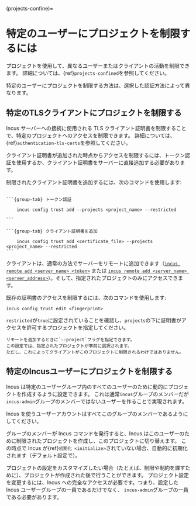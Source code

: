 (projects-confine)=
# 特定のユーザーにプロジェクトを制限するには

プロジェクトを使用して、異なるユーザーまたはクライアントの活動を制限できます。
詳細については、{ref}`projects-confined`を参照してください。

特定のユーザーにプロジェクトを制限する方法は、選択した認証方法によって異なります。

## 特定のTLSクライアントにプロジェクトを制限する

Incus サーバーへの接続に使用される TLS クライアント証明書を制限することで、特定のプロジェクトへのアクセスを制限できます。
詳細については、{ref}`authentication-tls-certs`を参照してください。

クライアント証明書が追加された時点からアクセスを制限するには、トークン認証を使用するか、クライアント証明書をサーバーに直接追加する必要があります。

制限されたクライアント証明書を追加するには、次のコマンドを使用します:

````{tabs}

```{group-tab} トークン認証

    incus config trust add --projects <project_name> --restricted

```

```{group-tab} クライアント証明書を追加

    incus config trust add <certificate_file> --projects <project_name> --restricted
```

````

クライアントは、通常の方法でサーバーをリモートに追加できます（[`incus remote add <server_name> <token>`](incus_remote_add.md) または [`incus remote add <server_name> <server_address>`](incus_remote_add.md)）。そして、指定されたプロジェクトのみにアクセスできます。

既存の証明書のアクセスを制限するには、次のコマンドを使用します:

    incus config trust edit <fingerprint>

`restricted`が`true`に設定されていることを確認し、`projects`の下に証明書がアクセスを許可するプロジェクトを指定してください。

```{note}
リモートを追加するときに`--project`フラグを指定できます。
この設定では、指定されたプロジェクトが事前に選択されます。
ただし、これによってクライアントがこのプロジェクトに制限されるわけではありません。
```

## 特定のIncusユーザーにプロジェクトを制限する

Incus は特定のユーザーグループ内のすべてのユーザーのために動的にプロジェクトを作成するように設定できます。
これは通常`incus`グループのメンバーだが`incus-admin`グループのメンバーではないユーザーを作ることで実現されます。

Incus を使うユーザーアカウントはすべてこのグループのメンバーであるようにしてください。

グループのメンバーが Incus コマンドを発行すると、Incus はこのユーザーのために制限されたプロジェクトを作成し、このプロジェクトに切り替えます。
この時点で Incus が{ref}`初期化 <initialize>`されていない場合、自動的に初期化されます（デフォルト設定で）。

プロジェクトの設定をカスタマイズしたい場合（たとえば、制限や制約を課すために）、プロジェクトが作成された後で行うことができます。
プロジェクト設定を変更するには、Incus への完全なアクセスが必要です。つまり、設定した Incus ユーザーグループの一員であるだけでなく、 `incus-admin`グループの一員である必要があります。
